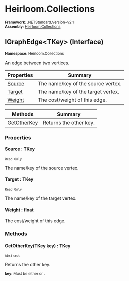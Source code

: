 # Heirloom.Collections

<small>**Framework**: .NETStandard,Version=v2.1</small>  
<small>**Assembly**: [Heirloom.Collections](../Heirloom.Collections/Heirloom.Collections.md)</small>  

## IGraphEdge\<TKey> (Interface)
<small>**Namespace**: Heirloom.Collections</small>  

An edge between two vertices.

| Properties             | Summary                            |
|------------------------|------------------------------------|
| [Source](#SOU993FEDB1) | The name/key of the source vertex. |
| [Target](#TARDEB13919) | The name/key of the target vertex. |
| [Weight](#WEIE098BAB2) | The cost/weight of this edge.      |

| Methods                     | Summary                |
|-----------------------------|------------------------|
| [GetOtherKey](#GET2FB41C95) | Returns the other key. |

### Properties

#### <a name="SOU993FEDB1"></a>Source : TKey

<small>`Read Only`</small>

The name/key of the source vertex.

#### <a name="TARDEB13919"></a>Target : TKey

<small>`Read Only`</small>

The name/key of the target vertex.

#### <a name="WEIE098BAB2"></a>Weight : float


The cost/weight of this edge.

### Methods

#### <a name="GET2FB41C95"></a>GetOtherKey(TKey key) : TKey
<small>`Abstract`</small>

Returns the other key.

<small>**key**: <param name="key"> Must be either <see cref="P:Heirloom.Collections.IGraphEdge`1.Source" /> or <see cref="P:Heirloom.Collections.IGraphEdge`1.Target" />. </param></small>  

